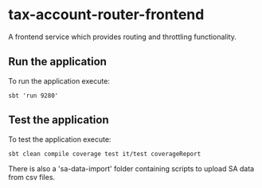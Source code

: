 # tax-account-router-frontend

A frontend service which provides routing and throttling functionality. 

## Run the application 

To run the application execute:

```
sbt 'run 9280'  
```

## Test the application

To test the application execute:

```
sbt clean compile coverage test it/test coverageReport
```

There is also a 'sa-data-import' folder containing scripts to upload SA data from csv files.

